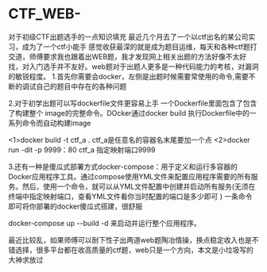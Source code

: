 # CTF_WEB-
对于初级CTF出题选手的一点知识填充
     最近几个月去了一个以ctf出名的某公司实习，成为了一个ctf小能手
感觉收获最深的就是成为题目运维，每天和各种ctf题打交道，师傅要求我也跟着出WEB题，我才发现网上相关出题的方法好像不太好找，对入门选手并不友好。web题对于出题人更多是一种代码能力的考核，对漏洞的敏锐程度。
1.首先你需要会docker，左侧是出题时候需要常使用的命令,需要不断的调试自己的题目中存在的各种问题



2.对于初学出题可以写dockerfile文件更容易上手
一个Dockerfile里面包含了包含了构建整个 image的完整命令。DOcker通过docker  build 执行Dockerfile中的一系列命令而自动构建image



<1>docker build -t    ctf_a    .      ctf_a是任意名的容器名末尾要加一个点
<2>docker  run  -dit    -p   9999：80 ctf_a         指定映射端口9999


3.还有一种是傻瓜式部署方式docker-compose：用于定义和运行多容器的Docker应用程序工具。通过compose使用YML文件来配置应用程序需要的所有服务。然后，使用一个命令，就可以从YML文件配置中创建并启动所有服务(无须在终端中指定映射端口，查看YML文件看你当时配置的端口是多少即可
)
一条命令即可将你部署的docker傻瓜式搭建，很舒服



docker-compose  up --build   -d   来启动并运行整个应用程序。

最近比较乱，如果师傅可以耐下性子出两道web题陶冶情操，换点稳定收入也是不错选择，很多平台都在收高质量的ctf题，web只是一个方向，本文是小垃圾写的大神求放过
